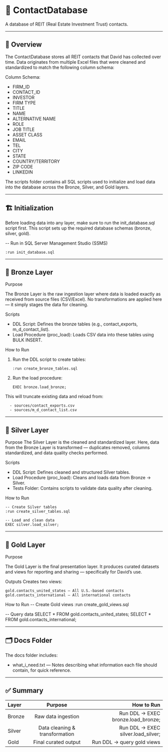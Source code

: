 # 🏢 ContactDatabase

A database of REIT (Real Estate Investment Trust) contacts.

---

## 📘 Overview

The ContactDatabase stores all REIT contacts that David has collected over time.
Data originates from multiple Excel files that were cleaned and standardized to match the following column schema:

Column Schema:
  - FIRM_ID
  - CONTACT_ID
  - INVESTOR
  - FIRM TYPE
  - TITLE
  - NAME
  - ALTERNATIVE NAME
  - ROLE
  - JOB TITLE
  - ASSET CLASS
  - EMAIL
  - TEL
  - CITY
  - STATE
  - COUNTRY/TERRITORY
  - ZIP CODE
  - LINKEDIN

The scripts folder contains all SQL scripts used to initialize and load data into the database across the Bronze, Silver, and Gold layers.

---

## 🏗️ Initialization
Before loading data into any layer, make sure to run the init_database.sql script first.
This script sets up the required database schemas (bronze, silver, gold).

-- Run in SQL Server Management Studio (SSMS)
```
:run init_database.sql
```
---

## 🥉 Bronze Layer
Purpose

The Bronze Layer is the raw ingestion layer where data is loaded exactly as received from source files (CSV/Excel).
No transformations are applied here — it simply stages the data for cleaning.

Scripts
  - DDL Script: Defines the bronze tables (e.g., contact_exports, m_d_contact_list).
  - Load Procedure (proc_load): Loads CSV data into these tables using BULK INSERT.

How to Run
  1. Run the DDL script to create tables:
      ```
     :run create_bronze_tables.sql
      ```
  3. Run the load procedure:
       ```
       EXEC bronze.load_bronze;
        ```
This will truncate existing data and reload from:
```
  - sources/contact_exports.csv
  - sources/m_d_contact_list.csv
```
---

## 🥈 Silver Layer
Purpose
The Silver Layer is the cleaned and standardized layer.
Here, data from the Bronze Layer is transformed — duplicates removed, columns standardized, and data quality checks performed.

Scripts
  - DDL Script: Defines cleaned and structured Silver tables.
  - Load Procedure (proc_load): Cleans and loads data from Bronze → Silver.
  - Tests Folder: Contains scripts to validate data quality after cleaning.

How to Run
```
-- Create Silver tables
:run create_silver_tables.sql

-- Load and clean data
EXEC silver.load_silver;
```
---

## 🥇 Gold Layer
Purpose

The Gold Layer is the final presentation layer.
It produces curated datasets and views for reporting and sharing — specifically for David’s use.

Outputs
Creates two views:
```
gold.contacts_united_states — All U.S.-based contacts
gold.contacts_international — All international contacts
```
How to Run
-- Create Gold views
:run create_gold_views.sql

-- Query data
SELECT * FROM gold.contacts_united_states;
SELECT * FROM gold.contacts_international;

---

## 🗂️ Docs Folder

The docs folder includes:

- what_i_need.txt — Notes describing what information each file should contain, for quick reference.

---

## ✅ Summary
| Layer | Purpose | How to Run |
| :------- | :------: | -------: |
| Bronze  | Raw data ingestion   | Run DDL → EXEC bronze.load_bronze;   |
| Silver  | Data cleaning & transformation   | Run DDL → EXEC silver.load_silver;  |
| Gold  | Final curated output   | Run DDL → query gold views  |
